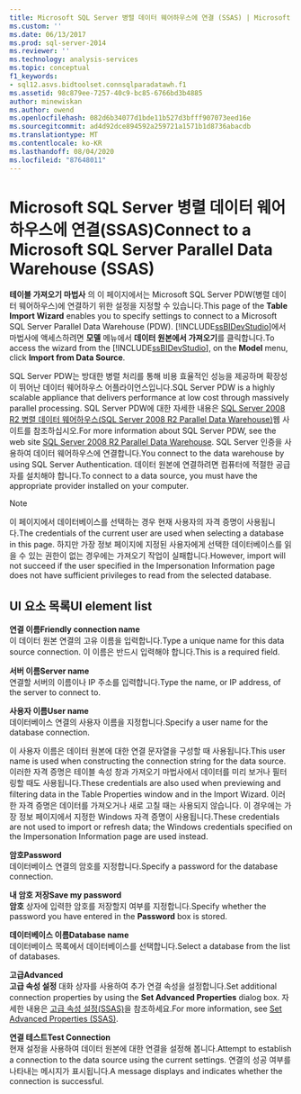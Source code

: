 ```yaml
---
title: Microsoft SQL Server 병렬 데이터 웨어하우스에 연결 (SSAS) | Microsoft Docs
ms.custom: ''
ms.date: 06/13/2017
ms.prod: sql-server-2014
ms.reviewer: ''
ms.technology: analysis-services
ms.topic: conceptual
f1_keywords:
- sql12.asvs.bidtoolset.connsqlparadatawh.f1
ms.assetid: 98c879ee-7257-40c9-bc85-6766bd3b4885
author: minewiskan
ms.author: owend
ms.openlocfilehash: 082d6b34077d1bde11b527d3bfff907073eed16e
ms.sourcegitcommit: ad4d92dce894592a259721a1571b1d8736abacdb
ms.translationtype: MT
ms.contentlocale: ko-KR
ms.lasthandoff: 08/04/2020
ms.locfileid: "87648011"
---
```

# <a name="connect-to-a-microsoft-sql-server-parallel-data-warehouse-ssas"></a><span data-ttu-id="24c50-102">Microsoft SQL Server 병렬 데이터 웨어하우스에 연결(SSAS)</span><span class="sxs-lookup"><span data-stu-id="24c50-102">Connect to a Microsoft SQL Server Parallel Data Warehouse (SSAS)</span></span>
  <span data-ttu-id="24c50-103">**테이블 가져오기 마법사** 의 이 페이지에서는 Microsoft SQL Server PDW(병렬 데이터 웨어하우스)에 연결하기 위한 설정을 지정할 수 있습니다.</span><span class="sxs-lookup"><span data-stu-id="24c50-103">This page of the **Table Import Wizard** enables you to specify settings to connect to a Microsoft SQL Server Parallel Data Warehouse (PDW).</span></span> <span data-ttu-id="24c50-104">[!INCLUDE[ssBIDevStudio](../includes/ssbidevstudio-md.md)]에서 마법사에 액세스하려면 **모델** 메뉴에서 **데이터 원본에서 가져오기**를 클릭합니다.</span><span class="sxs-lookup"><span data-stu-id="24c50-104">To access the wizard from the [!INCLUDE[ssBIDevStudio](../includes/ssbidevstudio-md.md)], on the **Model** menu, click **Import from Data Source**.</span></span>  
  
 <span data-ttu-id="24c50-105">SQL Server PDW는 방대한 병렬 처리를 통해 비용 효율적인 성능을 제공하며 확장성이 뛰어난 데이터 웨어하우스 어플라이언스입니다.</span><span class="sxs-lookup"><span data-stu-id="24c50-105">SQL Server PDW is a highly scalable appliance that delivers performance at low cost through massively parallel processing.</span></span> <span data-ttu-id="24c50-106">SQL Server PDW에 대한 자세한 내용은 [SQL Server 2008 R2 병렬 데이터 웨어하우스(SQL Server 2008 R2 Parallel Data Warehouse)](https://go.microsoft.com/fwlink/?LinkId=150895)웹 사이트를 참조하십시오.</span><span class="sxs-lookup"><span data-stu-id="24c50-106">For more information about SQL Server PDW, see the web site [SQL Server 2008 R2 Parallel Data Warehouse](https://go.microsoft.com/fwlink/?LinkId=150895).</span></span> <span data-ttu-id="24c50-107">SQL Server 인증을 사용하여 데이터 웨어하우스에 연결합니다.</span><span class="sxs-lookup"><span data-stu-id="24c50-107">You connect to the data warehouse by using SQL Server Authentication.</span></span> <span data-ttu-id="24c50-108">데이터 원본에 연결하려면 컴퓨터에 적절한 공급자를 설치해야 합니다.</span><span class="sxs-lookup"><span data-stu-id="24c50-108">To connect to a data source, you must have the appropriate provider installed on your computer.</span></span>  
  
> [!NOTE]  
>  <span data-ttu-id="24c50-109">이 페이지에서 데이터베이스를 선택하는 경우 현재 사용자의 자격 증명이 사용됩니다.</span><span class="sxs-lookup"><span data-stu-id="24c50-109">The credentials of the current user are used when selecting a database in this page.</span></span> <span data-ttu-id="24c50-110">하지만 가장 정보 페이지에 지정된 사용자에게 선택한 데이터베이스를 읽을 수 있는 권한이 없는 경우에는 가져오기 작업이 실패합니다.</span><span class="sxs-lookup"><span data-stu-id="24c50-110">However, import will not succeed if the user specified in the Impersonation Information page does not have sufficient privileges to read from the selected database.</span></span>  
  
## <a name="ui-element-list"></a><span data-ttu-id="24c50-111">UI 요소 목록</span><span class="sxs-lookup"><span data-stu-id="24c50-111">UI element list</span></span>  
 <span data-ttu-id="24c50-112">**연결 이름**</span><span class="sxs-lookup"><span data-stu-id="24c50-112">**Friendly connection name**</span></span>  
 <span data-ttu-id="24c50-113">이 데이터 원본 연결의 고유 이름을 입력합니다.</span><span class="sxs-lookup"><span data-stu-id="24c50-113">Type a unique name for this data source connection.</span></span> <span data-ttu-id="24c50-114">이 이름은 반드시 입력해야 합니다.</span><span class="sxs-lookup"><span data-stu-id="24c50-114">This is a required field.</span></span>  
  
 <span data-ttu-id="24c50-115">**서버 이름**</span><span class="sxs-lookup"><span data-stu-id="24c50-115">**Server name**</span></span>  
 <span data-ttu-id="24c50-116">연결할 서버의 이름이나 IP 주소를 입력합니다.</span><span class="sxs-lookup"><span data-stu-id="24c50-116">Type the name, or IP address, of the server to connect to.</span></span>  
  
 <span data-ttu-id="24c50-117">**사용자 이름**</span><span class="sxs-lookup"><span data-stu-id="24c50-117">**User name**</span></span>  
 <span data-ttu-id="24c50-118">데이터베이스 연결의 사용자 이름을 지정합니다.</span><span class="sxs-lookup"><span data-stu-id="24c50-118">Specify a user name for the database connection.</span></span>  
  
 <span data-ttu-id="24c50-119">이 사용자 이름은 데이터 원본에 대한 연결 문자열을 구성할 때 사용됩니다.</span><span class="sxs-lookup"><span data-stu-id="24c50-119">This user name is used when constructing the connection string for the data source.</span></span> <span data-ttu-id="24c50-120">이러한 자격 증명은 테이블 속성 창과 가져오기 마법사에서 데이터를 미리 보거나 필터링할 때도 사용됩니다.</span><span class="sxs-lookup"><span data-stu-id="24c50-120">These credentials are also used when previewing and filtering data in the Table Properties window and in the Import Wizard.</span></span> <span data-ttu-id="24c50-121">이러한 자격 증명은 데이터를 가져오거나 새로 고칠 때는 사용되지 않습니다. 이 경우에는 가장 정보 페이지에서 지정한 Windows 자격 증명이 사용됩니다.</span><span class="sxs-lookup"><span data-stu-id="24c50-121">These credentials are not used to import or refresh data; the Windows credentials specified on the Impersonation Information page are used instead.</span></span>  
  
 <span data-ttu-id="24c50-122">**암호**</span><span class="sxs-lookup"><span data-stu-id="24c50-122">**Password**</span></span>  
 <span data-ttu-id="24c50-123">데이터베이스 연결의 암호를 지정합니다.</span><span class="sxs-lookup"><span data-stu-id="24c50-123">Specify a password for the database connection.</span></span>  
  
 <span data-ttu-id="24c50-124">**내 암호 저장**</span><span class="sxs-lookup"><span data-stu-id="24c50-124">**Save my password**</span></span>  
 <span data-ttu-id="24c50-125">**암호** 상자에 입력한 암호를 저장할지 여부를 지정합니다.</span><span class="sxs-lookup"><span data-stu-id="24c50-125">Specify whether the password you have entered in the **Password** box is stored.</span></span>  
  
 <span data-ttu-id="24c50-126">**데이터베이스 이름**</span><span class="sxs-lookup"><span data-stu-id="24c50-126">**Database name**</span></span>  
 <span data-ttu-id="24c50-127">데이터베이스 목록에서 데이터베이스를 선택합니다.</span><span class="sxs-lookup"><span data-stu-id="24c50-127">Select a database from the list of databases.</span></span>  
  
 <span data-ttu-id="24c50-128">**고급**</span><span class="sxs-lookup"><span data-stu-id="24c50-128">**Advanced**</span></span>  
 <span data-ttu-id="24c50-129">**고급 속성 설정** 대화 상자를 사용하여 추가 연결 속성을 설정합니다.</span><span class="sxs-lookup"><span data-stu-id="24c50-129">Set additional connection properties by using the **Set Advanced Properties** dialog box.</span></span> <span data-ttu-id="24c50-130">자세한 내용은 [고급 속성 설정&#40;SSAS&#41;](set-advanced-properties-ssas.md)을 참조하세요.</span><span class="sxs-lookup"><span data-stu-id="24c50-130">For more information, see [Set Advanced Properties &#40;SSAS&#41;](set-advanced-properties-ssas.md).</span></span>  
  
 <span data-ttu-id="24c50-131">**연결 테스트**</span><span class="sxs-lookup"><span data-stu-id="24c50-131">**Test Connection**</span></span>  
 <span data-ttu-id="24c50-132">현재 설정을 사용하여 데이터 원본에 대한 연결을 설정해 봅니다.</span><span class="sxs-lookup"><span data-stu-id="24c50-132">Attempt to establish a connection to the data source using the current settings.</span></span> <span data-ttu-id="24c50-133">연결의 성공 여부를 나타내는 메시지가 표시됩니다.</span><span class="sxs-lookup"><span data-stu-id="24c50-133">A message displays and indicates whether the connection is successful.</span></span>  
  
  
